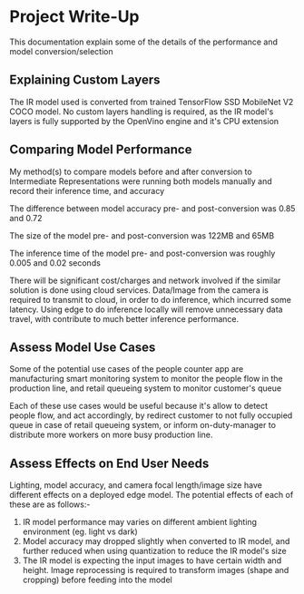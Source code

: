 # Project Write-Up

This documentation explain some of the details of the performance and model conversion/selection

## Explaining Custom Layers

The IR model used is converted from trained TensorFlow SSD MobileNet V2 COCO model. No custom layers handling is required, as the IR model's layers is fully supported by the OpenVino engine and it's CPU extension

## Comparing Model Performance

My method(s) to compare models before and after conversion to Intermediate Representations were running both models manually and record their inference time, and accuracy

The difference between model accuracy pre- and post-conversion was 0.85 and 0.72

The size of the model pre- and post-conversion was 122MB and 65MB

The inference time of the model pre- and post-conversion was roughly 0.005 and 0.02 seconds

There will be significant cost/charges and network involved if the similar solution is done using cloud services. Data/Image from the camera is required to transmit to cloud, in order to do inference, which incurred some latency. Using edge to do inference locally will remove unnecessary data travel, with contribute to much better inference performance.

## Assess Model Use Cases

Some of the potential use cases of the people counter app are manufacturing smart monitoring system to monitor the people flow in the production line, and retail queueing system to monitor customer's queue

Each of these use cases would be useful because it's allow to detect people flow, and act accordingly, by redirect customer to not fully occupied queue in case of retail queueing system, or inform on-duty-manager to distribute more workers on more busy production line.

## Assess Effects on End User Needs

Lighting, model accuracy, and camera focal length/image size have different effects on a
deployed edge model. The potential effects of each of these are as follows:-

1) IR model performance may varies on different ambient lighting environment (eg. light vs dark)
2) Model accuracy may dropped slightly when converted to IR model, and further reduced when using quantization to reduce the IR model's size
3) The IR model is expecting the input images to have certain width and height. Image reprocessing is required to transform images (shape and cropping) before feeding into the model
